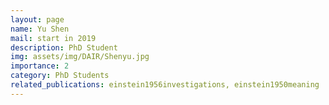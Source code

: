 ```yaml
---
layout: page
name: Yu Shen
mail: start in 2019
description: PhD Student
img: assets/img/DAIR/Shenyu.jpg
importance: 2
category: PhD Students
related_publications: einstein1956investigations, einstein1950meaning
---
```

